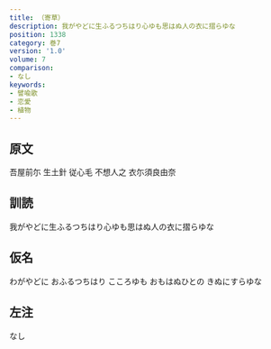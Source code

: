 ```yaml
---
title: （寄草）
description: 我がやどに生ふるつちはり心ゆも思はぬ人の衣に摺らゆな
position: 1338
category: 巻7
version: '1.0'
volume: 7
comparison:
- なし
keywords:
- 譬喩歌
- 恋愛
- 植物
---
```


## 原文

吾屋前尓 生土針 従心毛 不想人之 衣尓須良由奈

## 訓読

我がやどに生ふるつちはり心ゆも思はぬ人の衣に摺らゆな

## 仮名

わがやどに おふるつちはり こころゆも おもはぬひとの きぬにすらゆな

## 左注

なし
